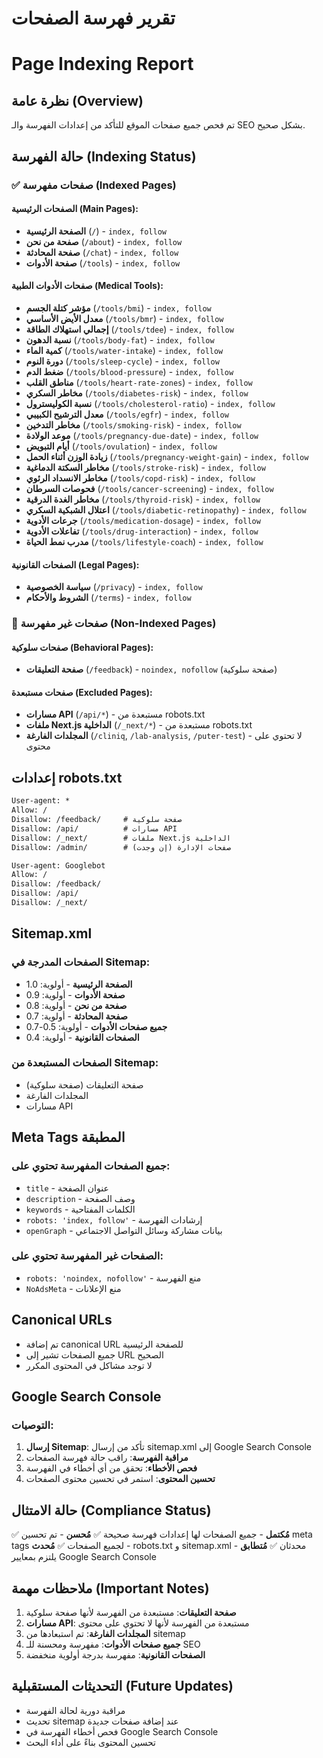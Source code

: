 # تقرير فهرسة الصفحات
# Page Indexing Report

## نظرة عامة (Overview)
تم فحص جميع صفحات الموقع للتأكد من إعدادات الفهرسة والـ SEO بشكل صحيح.

## حالة الفهرسة (Indexing Status)

### ✅ صفحات مفهرسة (Indexed Pages)

#### الصفحات الرئيسية (Main Pages):
- **الصفحة الرئيسية** (`/`) - `index, follow`
- **صفحة من نحن** (`/about`) - `index, follow`
- **صفحة المحادثة** (`/chat`) - `index, follow`
- **صفحة الأدوات** (`/tools`) - `index, follow`

#### صفحات الأدوات الطبية (Medical Tools):
- **مؤشر كتلة الجسم** (`/tools/bmi`) - `index, follow`
- **معدل الأيض الأساسي** (`/tools/bmr`) - `index, follow`
- **إجمالي استهلاك الطاقة** (`/tools/tdee`) - `index, follow`
- **نسبة الدهون** (`/tools/body-fat`) - `index, follow`
- **كمية الماء** (`/tools/water-intake`) - `index, follow`
- **دورة النوم** (`/tools/sleep-cycle`) - `index, follow`
- **ضغط الدم** (`/tools/blood-pressure`) - `index, follow`
- **مناطق القلب** (`/tools/heart-rate-zones`) - `index, follow`
- **مخاطر السكري** (`/tools/diabetes-risk`) - `index, follow`
- **نسبة الكوليسترول** (`/tools/cholesterol-ratio`) - `index, follow`
- **معدل الترشيح الكبيبي** (`/tools/egfr`) - `index, follow`
- **مخاطر التدخين** (`/tools/smoking-risk`) - `index, follow`
- **موعد الولادة** (`/tools/pregnancy-due-date`) - `index, follow`
- **أيام التبويض** (`/tools/ovulation`) - `index, follow`
- **زيادة الوزن أثناء الحمل** (`/tools/pregnancy-weight-gain`) - `index, follow`
- **مخاطر السكتة الدماغية** (`/tools/stroke-risk`) - `index, follow`
- **مخاطر الانسداد الرئوي** (`/tools/copd-risk`) - `index, follow`
- **فحوصات السرطان** (`/tools/cancer-screening`) - `index, follow`
- **مخاطر الغدة الدرقية** (`/tools/thyroid-risk`) - `index, follow`
- **اعتلال الشبكية السكري** (`/tools/diabetic-retinopathy`) - `index, follow`
- **جرعات الأدوية** (`/tools/medication-dosage`) - `index, follow`
- **تفاعلات الأدوية** (`/tools/drug-interaction`) - `index, follow`
- **مدرب نمط الحياة** (`/tools/lifestyle-coach`) - `index, follow`

#### الصفحات القانونية (Legal Pages):
- **سياسة الخصوصية** (`/privacy`) - `index, follow`
- **الشروط والأحكام** (`/terms`) - `index, follow`

### 🚫 صفحات غير مفهرسة (Non-Indexed Pages)

#### صفحات سلوكية (Behavioral Pages):
- **صفحة التعليقات** (`/feedback`) - `noindex, nofollow` (صفحة سلوكية)

#### صفحات مستبعدة (Excluded Pages):
- **مسارات API** (`/api/*`) - مستبعدة من robots.txt
- **ملفات Next.js الداخلية** (`/_next/*`) - مستبعدة من robots.txt
- **المجلدات الفارغة** (`/cliniq`, `/lab-analysis`, `/puter-test`) - لا تحتوي على محتوى

## إعدادات robots.txt

```txt
User-agent: *
Allow: /
Disallow: /feedback/     # صفحة سلوكية
Disallow: /api/          # مسارات API
Disallow: /_next/        # ملفات Next.js الداخلية
Disallow: /admin/        # صفحات الإدارة (إن وجدت)

User-agent: Googlebot
Allow: /
Disallow: /feedback/
Disallow: /api/
Disallow: /_next/
```

## Sitemap.xml

### الصفحات المدرجة في Sitemap:
- **الصفحة الرئيسية** - أولوية: 1.0
- **صفحة الأدوات** - أولوية: 0.9
- **صفحة من نحن** - أولوية: 0.8
- **صفحة المحادثة** - أولوية: 0.7
- **جميع صفحات الأدوات** - أولوية: 0.5-0.7
- **الصفحات القانونية** - أولوية: 0.4

### الصفحات المستبعدة من Sitemap:
- صفحة التعليقات (صفحة سلوكية)
- المجلدات الفارغة
- مسارات API

## Meta Tags المطبقة

### جميع الصفحات المفهرسة تحتوي على:
- `title` - عنوان الصفحة
- `description` - وصف الصفحة
- `keywords` - الكلمات المفتاحية
- `robots: 'index, follow'` - إرشادات الفهرسة
- `openGraph` - بيانات مشاركة وسائل التواصل الاجتماعي

### الصفحات غير المفهرسة تحتوي على:
- `robots: 'noindex, nofollow'` - منع الفهرسة
- `NoAdsMeta` - منع الإعلانات

## Canonical URLs

- تم إضافة canonical URL للصفحة الرئيسية
- جميع الصفحات تشير إلى URL الصحيح
- لا توجد مشاكل في المحتوى المكرر

## Google Search Console

### التوصيات:
1. **إرسال Sitemap**: تأكد من إرسال sitemap.xml إلى Google Search Console
2. **مراقبة الفهرسة**: راقب حالة فهرسة الصفحات
3. **فحص الأخطاء**: تحقق من أي أخطاء في الفهرسة
4. **تحسين المحتوى**: استمر في تحسين محتوى الصفحات

## حالة الامتثال (Compliance Status)

✅ **مُكتمل** - جميع الصفحات لها إعدادات فهرسة صحيحة
✅ **مُحسن** - تم تحسين meta tags لجميع الصفحات
✅ **مُحدث** - robots.txt و sitemap.xml محدثان
✅ **مُتطابق** - يلتزم بمعايير Google Search Console

## ملاحظات مهمة (Important Notes)

1. **صفحة التعليقات**: مستبعدة من الفهرسة لأنها صفحة سلوكية
2. **مسارات API**: مستبعدة من الفهرسة لأنها لا تحتوي على محتوى
3. **المجلدات الفارغة**: تم استبعادها من sitemap
4. **جميع صفحات الأدوات**: مفهرسة ومحسنة للـ SEO
5. **الصفحات القانونية**: مفهرسة بدرجة أولوية منخفضة

## التحديثات المستقبلية (Future Updates)

- مراقبة دورية لحالة الفهرسة
- تحديث sitemap عند إضافة صفحات جديدة
- فحص أخطاء الفهرسة في Google Search Console
- تحسين المحتوى بناءً على أداء البحث
